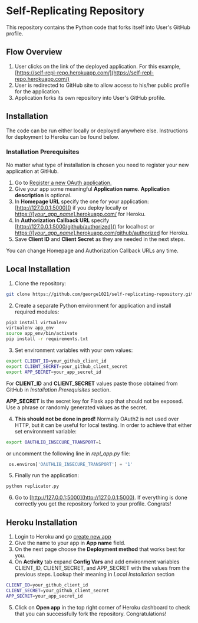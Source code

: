 # Self-Replicating Repository

This repository contains the Python code that forks itself into User's GitHub profile.

## Flow Overview

1. User clicks on the link of the deployed application. For this example, [https://self-repl-repo.herokuapp.com/](https://self-repl-repo.herokuapp.com/)
2. User is redirected to GitHub site to allow access to his/her public profile for the application.
3. Application forks its own repository into User's GitHub profile.

## Installation
The code can be run either locally or deployed anywhere else. Instructions for deployment to Heroku can be found below.

### Installation Prerequisites
No matter what type of installation is chosen you need to register your new application at GitHub.
1. Go to [Register a new OAuth application.
](https://github.com/settings/applications/new)
2. Give your app some meaningful **Application name**. **Application description** is optional.
3. In **Homepage URL** specify the one for your application:
[http://127.0.0.1:5000]() if you deploy locally or [https://[*your_app_name*].herokuapp.com/]() for Heroku. 
4. In **Authorization Callback URL** specify [http://127.0.0.1:5000/github/authorized]() for localhost or [https://[*your_app_name*].herokuapp.com/github/authorized]() for Heroku.
5. Save **Client ID** and **Client Secret** as they are needed in the next steps.

You can change Homepage and Authorization Callback URLs any time.


## Local Installation

1. Clone the repository:
```bash
git clone https://github.com/george1021/self-replicating-repository.git && cd self-replicating-repository
```

2. Create a separate Python environment for application and install required modules:

```bash
pip3 install virtualenv
virtualenv app_env
source app_env/bin/activate
pip install -r requirements.txt
```

3. Set environment variables with your own values:

```bash
export CLIENT_ID=your_github_client_id
export CLIENT_SECRET=your_github_client_secret
export APP_SECRET=your_app_secret_id
```
For **CLIENT_ID** and **CLIENT_SECRET** values paste those obtained from GitHub in *Installation Prerequisites* section.

**APP_SECRET** is the secret key for Flask app that should not be exposed. Use a phrase or randomly generated values as the secret.

4. **This should not be done in prod!**
Normally OAuth2 is not used over HTTP, but it can be useful for local testing. In order to achieve that either set environment variable:
```bash
export OAUTHLIB_INSECURE_TRANSPORT=1
```
or uncomment the following line in *repl_app.py* file:
```python
 os.environ['OAUTHLIB_INSECURE_TRANSPORT'] = '1'
```
5. Finally run the application:
```bash
python replicator.py
```
6. Go to [http://127.0.0.1:5000](http://127.0.0.1:5000). If everything is done correctly you get the repository forked to your profile. Congrats!

## Heroku Installation
1. Login to Heroku and go [create new app](https://dashboard.heroku.com/new-app)
2. Give the name to your app in **App name** field. 
3. On the next page choose the **Deployment method** that works best for you.
4. On **Activity** tab expand **Config Vars** and add environment variables CLIENT_ID, CLIENT_SECRET, and APP_SECRET with the values from the previous steps. Lookup their meaning in *Local Installation* section

```bash
CLIENT_ID=your_github_client_id
CLIENT_SECRET=your_github_client_secret
APP_SECRET=your_app_secret_id
```
5. Click on **Open app** in the top right corner of Heroku dashboard to check that you can successfully fork the repository. Congratulations!
